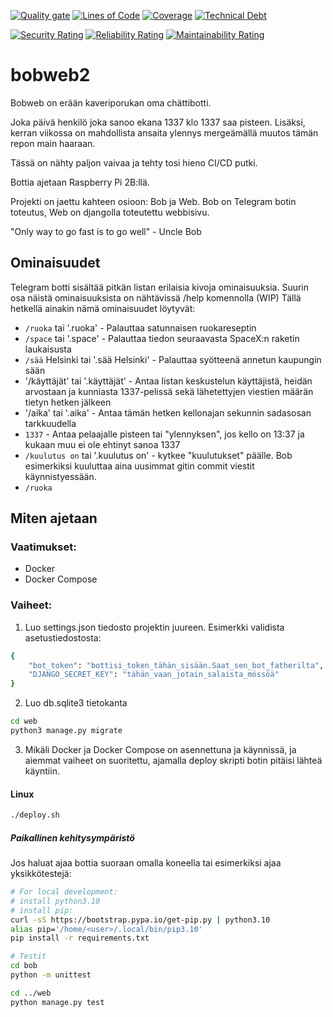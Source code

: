 [![Quality gate](https://github.com/M4R774/bobweb2/actions/workflows/quality_gate.yml/badge.svg)](https://github.com/M4R774/bobweb2/actions/workflows/quality_gate.yml)
[![Lines of Code](https://sonarcloud.io/api/project_badges/measure?project=M4R774_bobweb2&metric=ncloc)](https://sonarcloud.io/summary/new_code?id=M4R774_bobweb2)
[![Coverage](https://sonarcloud.io/api/project_badges/measure?project=M4R774_bobweb2&metric=coverage)](https://sonarcloud.io/summary/new_code?id=M4R774_bobweb2)
[![Technical Debt](https://sonarcloud.io/api/project_badges/measure?project=M4R774_bobweb2&metric=sqale_index)](https://sonarcloud.io/summary/new_code?id=M4R774_bobweb2)

[![Security Rating](https://sonarcloud.io/api/project_badges/measure?project=M4R774_bobweb2&metric=security_rating)](https://sonarcloud.io/summary/new_code?id=M4R774_bobweb2)
[![Reliability Rating](https://sonarcloud.io/api/project_badges/measure?project=M4R774_bobweb2&metric=reliability_rating)](https://sonarcloud.io/summary/new_code?id=M4R774_bobweb2)
[![Maintainability Rating](https://sonarcloud.io/api/project_badges/measure?project=M4R774_bobweb2&metric=sqale_rating)](https://sonarcloud.io/summary/new_code?id=M4R774_bobweb2)

# bobweb2

Bobweb on erään kaveriporukan oma chättibotti. 

Joka päivä henkilö joka sanoo ekana 1337 klo 1337 saa pisteen. Lisäksi, kerran viikossa on mahdollista ansaita ylennys mergeämällä muutos tämän repon main haaraan. 

Tässä on nähty paljon vaivaa ja tehty tosi hieno CI/CD putki. 

Bottia ajetaan Raspberry Pi 2B:llä. 

Projekti on jaettu kahteen osioon: Bob ja Web. Bob on Telegram botin toteutus, Web on djangolla toteutettu webbisivu. 

"Only way to go fast is to go well" - Uncle Bob

## Ominaisuudet

Telegram botti sisältää pitkän listan erilaisia kivoja ominaisuuksia. Suurin osa näistä ominaisuuksista on nähtävissä /help komennolla (WIP)
Tällä hetkellä ainakin nämä ominaisuudet löytyvät: 
- `/ruoka` tai '.ruoka' - Palauttaa satunnaisen ruokareseptin
- `/space` tai '.space' - Palauttaa tiedon seuraavasta SpaceX:n raketin laukaisusta
- `/sää` Helsinki tai '.sää Helsinki' - Palauttaa syötteenä annetun kaupungin sään
- '/käyttäjät' tai '.käyttäjät' - Antaa listan keskustelun käyttäjistä, heidän arvostaan ja kunniasta 1337-pelissä sekä lähetettyjen viestien määrän tietyn hetken jälkeen
- '/aika' tai '.aika' - Antaa tämän hetken kellonajan sekunnin sadasosan tarkkuudella
- `1337` - Antaa pelaajalle pisteen tai "ylennyksen", jos kello on 13:37 ja kukaan muu ei ole ehtinyt sanoa 1337
- `/kuulutus on` tai '.kuulutus on' - kytkee "kuulutukset" päälle. Bob esimerkiksi kuuluttaa aina uusimmat gitin commit viestit käynnistyessään. 
- `/ruoka`

## Miten ajetaan

### Vaatimukset:

- Docker
- Docker Compose

### Vaiheet:

1. Luo settings.json tiedosto projektin juureen. Esimerkki validista asetustiedostosta: 
```sh
{
    "bot_token": "bottisi_token_tähän_sisään.Saat_sen_bot_fatherilta",
    "DJANGO_SECRET_KEY": "tähän_vaan_jotain_salaista_mössöä"
}
```
2. Luo db.sqlite3 tietokanta
```sh
cd web
python3 manage.py migrate
```

3. Mikäli Docker ja Docker Compose on asennettuna ja käynnissä, ja aiemmat vaiheet on suoritettu,
ajamalla deploy skripti botin pitäisi lähteä käyntiin. 

#### Linux

```sh
./deploy.sh
```

##### Paikallinen kehitysympäristö

Jos haluat ajaa bottia suoraan omalla koneella tai esimerkiksi ajaa yksikkötestejä:

```sh
# For local development:
# install python3.10
# install pip:
curl -sS https://bootstrap.pypa.io/get-pip.py | python3.10
alias pip='/home/<user>/.local/bin/pip3.10'
pip install -r requirements.txt

# Testit
cd bob
python -m unittest

cd ../web
python manage.py test
```
